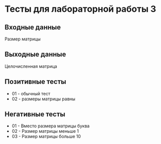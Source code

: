 # Тесты для лабораторной работы 3

## Входные данные
Размер матрицы

## Выходные данные
Целочисленная матрица

## Позитивные тесты
- 01 - обычный тест
- 02 - размеры матрицы равны

## Негативные тесты
- 01 - Вместо размера матрицы буква
- 02 - Размер матрицы меньше 1
- 03 - Размер матрицы больше 10

